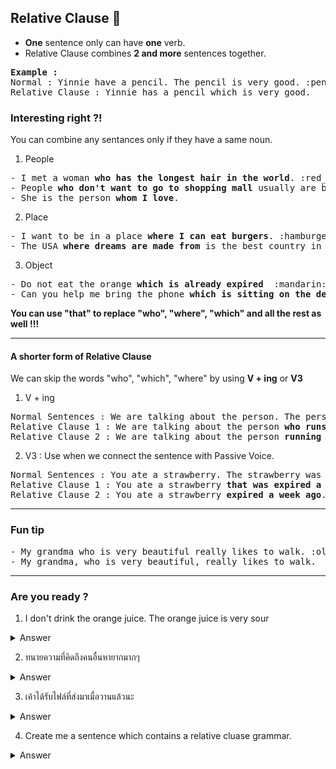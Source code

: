 ## Relative Clause :tada:

- <strong>One</strong> sentence only can have <strong>one</strong> verb.
- Relative Clause combines <strong>2 and more</strong> sentences together.

<pre>
<strong>Example : </strong>
Normal : Yinnie have a pencil. The pencil is very good. :pencil2:
Relative Clause : Yinnie has a pencil which is very good.
</pre>

### Interesting right ?! 

You can combine any sentances only if they have a same noun.

1. People
<pre>
- I met a woman <strong>who has the longest hair in the world</strong>. :red_haired_woman:
- People <strong>who don't want to go to shopping mall</strong> usually are bad people. 
- She is the person <strong>whom I love</strong>.
</pre>

2. Place
<pre>
- I want to be in a place <strong>where I can eat burgers</strong>. :hamburger:
- The USA <strong>where dreams are made from</strong> is the best country in our planet. :ringed_planet:
</pre>

3. Object
<pre>
- Do not eat the orange <strong>which is already expired</strong>  :mandarin:
- Can you help me bring the phone <strong>which is sitting on the desk</strong> ?
</pre>

<strong>You can use "that" to replace "who", "where", "which" and all the rest as well !!!</strong>

________________________________

#### A shorter form of Relative Clause

We can skip the words "who", "which", "where" by using <strong>V + ing</strong> or <strong>V3</strong>

1. V + ing
<pre>
Normal Sentences : We are talking about the person. The person runs a business. :factory:
Relative Clause 1 : We are talking about the person <strong>who runs a business</strong>.
Relative Clause 2 : We are talking about the person <strong>running a business</strong>.
</pre>

2. V3
: Use when we connect the sentence with Passive Voice.
<pre>
Normal Sentences : You ate a strawberry. The strawberry was expired a week ago. :strawberry:
Relative Clause 1 : You ate a strawberry <strong>that was expired a week ago</strong>.
Relative Clause 2 : You ate a strawberry <strong>expired a week ago</strong>.
</pre>

________________________

### Fun tip
<pre>
- My grandma who is very beautiful really likes to walk. :older_woman:
- My grandma, who is very beautiful, really likes to walk.
</pre>

________________________

### Are you ready ?

1. I don't drink the orange juice. The orange juice is very sour
<details><summary>Answer</summary>
<p>
<pre>
I don't drink the orange juice which is very sour.
</pre>
</p>
</details>

2. ทนายความที่คิดถึงคนอื่นหายากมากๆ
<details><summary>Answer</summary>
<p>
<pre>
- The lawyer who thinks about other people is very rare.
- The lawyer thinking about other people is very rare,
</pre>
</p>
</details>

3. เค้าได้รับไฟล์ที่ส่งมาเมื่อวานแล้วนะ
<details><summary>Answer</summary>
<p>
<pre>
- I received the file that was submitted yesterday.
- I received the file submitted yesterdaty.
</pre>
</p>
</details>

4. Create me a sentence which contains a relative cluase grammar.
<details><summary>Answer</summary>
<p>
<pre>
You are right!! 
</pre>
</p>
</details>

